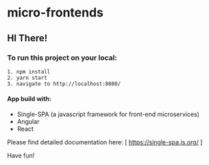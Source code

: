 # micro-frontends

## HI There!

### To run this project on your local:

```
1. npm install
2. yarn start
3. navigate to http://localhost:8080/
```

#### App build with:

* Single-SPA (a javascript framework for front-end microservices) 
* Angular
* React

Please find detailed documentation here:
[ https://single-spa.js.org/ ]


Have fun!
